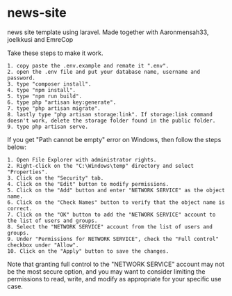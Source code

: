 # news-site
news site template using laravel. Made together with Aaronmensah33, joelkkusi and EmreCop

Take these steps to make it work.

    1. copy paste the .env.example and remate it ".env".
    2. open the .env file and put your database name, username and password.
    3. type "composer install".
    4. type "npm install".
    5. type "npm run build".
    6. type php "artisan key:generate".
    7. type "php artisan migrate".
    8. lastly type "php artisan storage:link". If storage:link command doesn't work, delete the storage folder found in the public folder.
    9. type php artisan serve.

If you get "Path cannot be empty" error on Windows, then follow the steps below:

    1. Open File Explorer with administrator rights.
    2. Right-click on the "C:\Windows\temp" directory and select "Properties".
    3. Click on the "Security" tab.
    4. Click on the "Edit" button to modify permissions.
    5. Click on the "Add" button and enter "NETWORK SERVICE" as the object name.
    6. Click on the "Check Names" button to verify that the object name is correct.
    7. Click on the "OK" button to add the "NETWORK SERVICE" account to the list of users and groups.
    8. Select the "NETWORK SERVICE" account from the list of users and groups.
    9. Under "Permissions for NETWORK SERVICE", check the "Full control" checkbox under "Allow".
    10. Click on the "Apply" button to save the changes.

Note that granting full control to the "NETWORK SERVICE" account may not be the most secure option, and you may want to consider limiting the permissions to read, write, and modify as appropriate for your specific use case.

